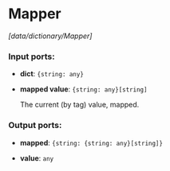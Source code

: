 # Mapper

_[data/dictionary/Mapper]_

### Input ports:

* __dict__: ` {string: any} `


* __mapped value__: ` {string: any}[string] `

    The current (by tag) value, mapped.

### Output ports:

* __mapped__: ` {string: {string: any}[string]} `


* __value__: ` any `

